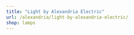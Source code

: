 ```yaml
---
title: "Light by Alexandria Electric"
url: /alexandria/light-by-alexandria-electric/
shop: lamps
---
```

